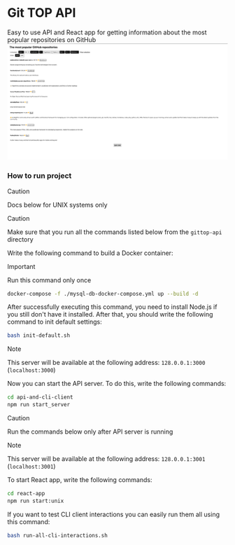 # Git TOP API
Easy to use API and React app for getting information about the most popular repositories on GitHub
![React app preview](./react-app-preview.png)

### How to run project
> [!CAUTION]
> Docs below for UNIX systems only

> [!CAUTION]
> Make sure that you run all the commands listed below from the `gittop-api` directory

Write the following command to build a Docker container:

> [!IMPORTANT]
> Run this command only once

```sh
docker-compose -f ./mysql-db-docker-compose.yml up --build -d
```

After successfully executing this command, you need to install Node.js if you still don't have it installed. After that, you should write the following command to init default settings:
```sh
bash init-default.sh
```

> [!NOTE]
> This server will be available at the following address: `128.0.0.1:3000` (`localhost:3000`)

Now you can start the API server. To do this, write the following commands:
```sh
cd api-and-cli-client
npm run start_server
```

> [!CAUTION]
> Run the commands below only after API server is running

> [!NOTE]
> This server will be available at the following address: `128.0.0.1:3001` (`localhost:3001`)

To start React app, write the following commands:
```sh
cd react-app
npm run start:unix
```

If you want to test CLI client interactions you can easily run them all using this command:
```sh
bash run-all-cli-interactions.sh
```
